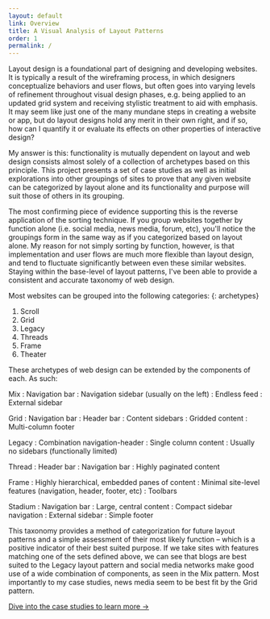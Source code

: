 ```yaml
---
layout: default
link: Overview
title: A Visual Analysis of Layout Patterns
order: 1
permalink: /
---
```


Layout design is a foundational part of designing and developing websites. It is typically a result of the wireframing process, in which designers conceptualize behaviors and user flows, but often goes into varying levels of refinement throughout visual design phases, e.g. being applied to an updated grid system and receiving stylistic treatment to aid with emphasis. It may seem like just one of the many mundane steps in creating a website or app, but do layout designs hold any merit in their own right, and if so, how can I quantify it or evaluate its effects on other properties of interactive design?

My answer is this: functionality is mutually dependent on layout and web design consists almost solely of a collection of archetypes based on this principle. This project presents a set of case studies as well as initial explorations into other groupings of sites to prove that any given website can be categorized by layout alone and its functionality and purpose will suit those of others in its grouping.

The most confirming piece of evidence supporting this is the reverse application of the sorting technique. If you group websites together by function alone (i.e. social media, news media, forum, etc), you'll notice the groupings form in the same way as if you categorized based on layout alone. My reason for not simply sorting by function, however, is that implementation and user flows are much more flexible than layout design, and tend to fluctuate significantly between even these similar websites. Staying within the base-level of layout patterns, I've been able to provide a consistent and accurate taxonomy of web design.

Most websites can be grouped into the following categories:
{: archetypes}

1. Scroll
2. Grid
3. Legacy
4. Threads
5. Frame
6. Theater

These archetypes of web design can be extended by the components of each. As such:

Mix
  : Navigation bar
  : Navigation sidebar (usually on the left)
  : Endless feed
  : External sidebar

Grid
  : Navigation bar
  : Header bar
  : Content sidebars
  : Gridded content
  : Multi-column footer

Legacy
  : Combination navigation-header
  : Single column content
  : Usually no sidebars (functionally limited)

Thread
  : Header bar
  : Navigation bar
  : Highly paginated content

Frame
  : Highly hierarchical, embedded panes of content
  : Minimal site-level features (navigation, header, footer, etc)
  : Toolbars

Stadium
  : Navigation bar
  : Large, central content
  : Compact sidebar navigation
  : External sidebar
  : Simple footer

This taxonomy provides a method of categorization for future layout patterns and a simple assessment of their most likely function – which is a positive indicator of their best suited purpose. If we take sites with features matching one of the sets defined above, we can see that blogs are best suited to the Legacy layout pattern and social media networks make good use of a wide combination of components, as seen in the Mix pattern. Most importantly to my case studies, news media seem to be best fit by the Grid pattern.

[Dive into the case studies to learn more &rarr;](/case-studies)